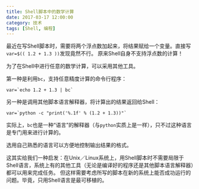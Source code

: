 ```yaml
---
title: Shell脚本中的数学计算
date: 2017-03-17 12:00:00
category: 技术
tags: [Shell, 编程]
---
```


最近在写Shell脚本时，需要将两个浮点数加起来，将结果赋给一个变量。直接写`var=$(( 1.2 + 1.3 ))`发现竟然不行。
原来Shell自身不支持浮点数的计算！

<!--more-->

为了在Shell中进行任意的数学计算，可以采用其他工具。

第一种是利用`bc`，支持任意精度计算的命令行程序：

	var=`echo 1.2 + 1.3 | bc`

另一种是调用其他脚本语言解释器，将计算出的结果返回给Shell：

	var=`python -c "print('%.1f' % (1.2 + 1.3))"`
	
实际上，`bc`也是一种“语言”的解释器（与`python`实质上是一样），只不过这种语言是专门用来进行计算的。

选用自己熟悉的语言可以方便地控制输出结果的格式。

这其实给我们一种启发：在Unix／Linux系统上，用Shell脚本时不需要局限于Shell语言，系统上有的其他工具（无论是编译好的程序还是其他脚本语言解释器）都可以用来完成任务。
但这样需要考虑所写的脚本在新的系统上能否成功运行的问题。毕竟，只用Shell语言是最可移植的。
